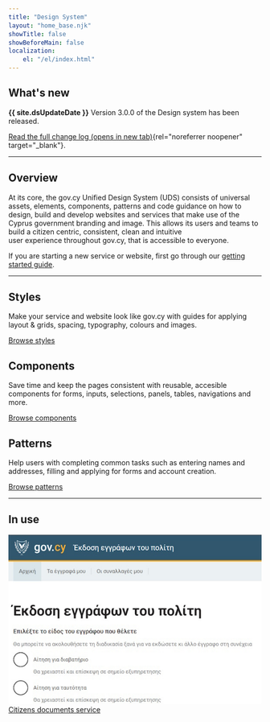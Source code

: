 ```yaml
---
title: "Design System"
layout: "home_base.njk"
showTitle: false
showBeforeMain: false
localization: 
    el: "/el/index.html"
---
```


## What's new

**{{ site.dsUpdateDate }}**
Version 3.0.0 of the Design system has been released.

[Read the full change log (opens in new tab)](https://github.com/gov-cy/govcy-design-system/blob/main/CHANGELOG.md){rel="noreferrer noopener" target="_blank"}.

<hr>

## Overview
At its core, the gov.cy Unified Design System (UDS) consists of universal assets, elements, components, patterns and code guidance on how to design, build and develop websites and services that make use of the Cyprus government branding and image. This allows its users and teams to build a citizen centric, consistent, clean and intuitive user experience throughout gov.cy, that is accessible to everyone. 

If you are starting a new service or website, first go through our [getting started guide](getting-started/).

<hr>
<div class="govcy-container govcy-py-3">
    <div class="govcy-row">
        <div class="govcy-col-md-4 govcy-my-2">
            <div class="govcy-bg-main-shade-3 govcy-p-7 govcy-d-flex govcy-flex-column govcy-h-100">
                <h2 class="govcy-pt-0">Styles</h2>
                <p class="govcy-flex-fill">Make your service and website look like gov.cy with guides for applying layout &amp; grids, spacing, typography, colours and images.</p>
                <div><a href="./styles/index.html">Browse styles</a></div>
            </div>
        </div>
        <div class="govcy-col-md-4 govcy-my-2">
            <div class="govcy-bg-main-shade-3 govcy-p-7 govcy-d-flex govcy-flex-column govcy-h-100">
                <h2 class="govcy-pt-0">Components</h2>
                <p class="govcy-flex-fill">Save time and keep the pages consistent with reusable, accesible components for forms, inputs, selections, panels, tables, navigations and more.</p>
                <div><a href="./components/index.html">Browse components</a></div>
            </div>
        </div>
        <div class="govcy-col-md-4 govcy-my-2">
            <div class="govcy-bg-main-shade-3 govcy-p-7 govcy-d-flex govcy-flex-column govcy-h-100">
                <h2 class="govcy-pt-0">Patterns</h2>
                <p class="govcy-flex-fill">Help users with completing common tasks such as entering names and addresses, filling and applying for forms and account creation.</p>
                <div><a href="./patterns/index.html">Browse patterns</a></div>
            </div>
        </div>
    </div>
</div>
<hr>
<section class="govcy-my-5">
    <div class="govcy-container">
        <h2>In use</h2>
        <div class="govcy-row govcy-row-cols-1 govcy-row-cols-md-2 govcy-row-cols-lg-3">
            <!-- <div class="col govcy-mb-4">
                <div>
                    <div class="govcy-bg-main-shade-3 govcy-p-3 govcy-mb-1">
                        <img src="./img/gov-cy-website.jpg" alt="Screenshot of gov.cy" class="w-100 govcy-m-0">
                    </div>
                    <div><a href="https://www.gov.cy" target="_blank">gov.cy</a></div>
                </div>
            </div> -->
            <div class="col govcy-mb-4">
                <div>
                    <div class="govcy-bg-main-shade-3 govcy-p-3 govcy-mb-1">
                        <img src="./img/citizen-docs-website.jpg" alt="Screenshot of the citizens documents service" class="w-100 govcy-m-0">
                    </div>
                    <div><a href="https://citizen-documents.gov.cy/" target="_blank">Citizens documents service</a></div>
                </div>
            </div>
        </div>
    </div>
</section>